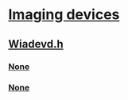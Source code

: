# [Imaging devices](../_image/index.md)
## [Wiadevd.h](index.md)
### [None](../wiadevd/ns-wiadevd-tagdevicedialogdata.md)
### [None](../wiadevd/ns-wiadevd-tagdevicedialogdata2.md)

